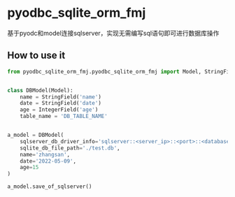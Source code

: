 # pyodbc_sqlite_orm_fmj

基于pyodc和model连接sqlserver，实现无需编写sql语句即可进行数据库操作

## How to use it

```python
from pyodbc_sqlite_orm_fmj.pyodbc_sqlite_orm_fmj import Model, StringField, IntegerField


class DBModel(Model):
    name = StringField('name')
    date = StringField('date')
    age = IntegerField('age')
    table_name = 'DB_TABLE_NAME'


a_model = DBModel(
    sqlserver_db_driver_info='sqlserver::<server_ip>::<port>::<database_name>::<user>::<password>',
    sqlite_db_file_path='./test.db',
    name='zhangsan',
    date='2022-05-09',
    age=15
)

a_model.save_of_sqlserver()

```
